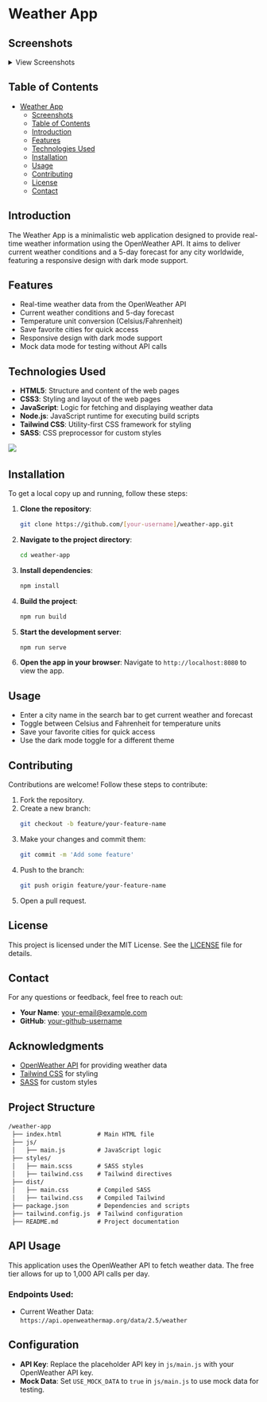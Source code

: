 # Weather App


## Screenshots

<details>
  <summary>View Screenshots</summary>
  
  ![Screenshot 1](images/screenshot1.png)
  ![Screenshot 2](images/screenshot2.png)

</details>

## Table of Contents
- [Weather App](#weather-app)
  - [Screenshots](#screenshots)
  - [Table of Contents](#table-of-contents)
  - [Introduction](#introduction)
  - [Features](#features)
  - [Technologies Used](#technologies-used)
  - [Installation](#installation)
  - [Usage](#usage)
  - [Contributing](#contributing)
  - [License](#license)
  - [Contact](#contact)

## Introduction
The Weather App is a minimalistic web application designed to provide real-time weather information using the OpenWeather API. It aims to deliver current weather conditions and a 5-day forecast for any city worldwide, featuring a responsive design with dark mode support.

## Features
- Real-time weather data from the OpenWeather API
- Current weather conditions and 5-day forecast
- Temperature unit conversion (Celsius/Fahrenheit)
- Save favorite cities for quick access
- Responsive design with dark mode support
- Mock data mode for testing without API calls

## Technologies Used
- **HTML5**: Structure and content of the web pages
- **CSS3**: Styling and layout of the web pages
- **JavaScript**: Logic for fetching and displaying weather data
- **Node.js**: JavaScript runtime for executing build scripts
- **Tailwind CSS**: Utility-first CSS framework for styling
- **SASS**: CSS preprocessor for custom styles

<p align="left">
  <a href="https://skillicons.dev">
    <img src="https://skillicons.dev/icons?i=html,css,js,nodejs,tailwind,sass" />
  </a>
</p>

## Installation
To get a local copy up and running, follow these steps:

1. **Clone the repository**:
    ```sh
    git clone https://github.com/[your-username]/weather-app.git
    ```

2. **Navigate to the project directory**:
    ```sh
    cd weather-app
    ```

3. **Install dependencies**:
    ```sh
    npm install
    ```

4. **Build the project**:
    ```sh
    npm run build
    ```

5. **Start the development server**:
    ```sh
    npm run serve
    ```

6. **Open the app in your browser**:
    Navigate to `http://localhost:8080` to view the app.

## Usage
- Enter a city name in the search bar to get current weather and forecast
- Toggle between Celsius and Fahrenheit for temperature units
- Save your favorite cities for quick access
- Use the dark mode toggle for a different theme

## Contributing
Contributions are welcome! Follow these steps to contribute:

1. Fork the repository.
2. Create a new branch:
    ```sh
    git checkout -b feature/your-feature-name
    ```
3. Make your changes and commit them:
    ```sh
    git commit -m 'Add some feature'
    ```
4. Push to the branch:
    ```sh
    git push origin feature/your-feature-name
    ```
5. Open a pull request.

## License
This project is licensed under the MIT License. See the [LICENSE](LICENSE) file for details.

## Contact
For any questions or feedback, feel free to reach out:

- **Your Name**: [your-email@example.com](mailto:dahamifabbio@gmail.com)
- **GitHub**: [your-github-username](https://github.com/dreadlord-sedai)

## Acknowledgments
- [OpenWeather API](https://openweathermap.org/api) for providing weather data
- [Tailwind CSS](https://tailwindcss.com/) for styling
- [SASS](https://sass-lang.com/) for custom styles

## Project Structure

```
/weather-app
 ├── index.html          # Main HTML file
 ├── js/
 │   ├── main.js         # JavaScript logic
 ├── styles/
 │   ├── main.scss       # SASS styles
 │   ├── tailwind.css    # Tailwind directives
 ├── dist/
 │   ├── main.css        # Compiled SASS
 │   ├── tailwind.css    # Compiled Tailwind
 ├── package.json        # Dependencies and scripts
 ├── tailwind.config.js  # Tailwind configuration
 ├── README.md           # Project documentation
```

## API Usage

This application uses the OpenWeather API to fetch weather data. The free tier allows for up to 1,000 API calls per day.

### Endpoints Used:

- Current Weather Data: `https://api.openweathermap.org/data/2.5/weather`

## Configuration
- **API Key**: Replace the placeholder API key in `js/main.js` with your OpenWeather API key.
- **Mock Data**: Set `USE_MOCK_DATA` to `true` in `js/main.js` to use mock data for testing. 